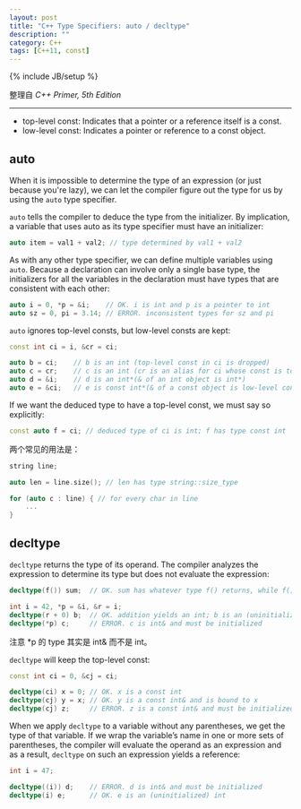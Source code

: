 ```yaml
---
layout: post
title: "C++ Type Specifiers: auto / decltype"
description: ""
category: C++
tags: [C++11, const]
---
```

{% include JB/setup %}

整理自 _C++ Primer, 5th Edition_

-----

- top-level const: Indicates that a pointer or a reference itself is a const.
- low-level const: Indicates a pointer or reference to a const object.

## auto

When it is impossible to determine the type of an expression (or just because you're lazy), we can let the compiler figure out the type for us by using the `auto` type specifier.

`auto` tells the compiler to deduce the type from the initializer. By implication, a variable that uses auto as its type specifier must have an initializer:

```cpp
auto item = val1 + val2; // type determined by val1 + val2
```

As with any other type specifier, we can define multiple variables using `auto`. Because a declaration can involve only a single base type, the initializers for all the variables in the declaration must have types that are consistent with each other:

```cpp
auto i = 0, *p = &i; 	// OK. i is int and p is a pointer to int
auto sz = 0, pi = 3.14; // ERROR. inconsistent types for sz and pi
```

`auto` ignores top-level consts, but low-level consts are kept:

```cpp
const int ci = i, &cr = ci;

auto b = ci; 	// b is an int (top-level const in ci is dropped)
auto c = cr; 	// c is an int (cr is an alias for ci whose const is top-level)
auto d = &i; 	// d is an int*(& of an int object is int*)
auto e = &ci; 	// e is const int*(& of a const object is low-level const)
```

If we want the deduced type to have a top-level const, we must say so explicitly:

```cpp
const auto f = ci; // deduced type of ci is int; f has type const int
```

两个常见的用法是：

```cpp
string line;

auto len = line.size(); // len has type string::size_type

for (auto c : line) { // for every char in line
	...
}
```

## decltype

`decltype` returns the type of its operand. The compiler analyzes the expression to determine its type but does not evaluate the expression:

```cpp
decltype(f()) sum; 	// OK. sum has whatever type f() returns, while f() is not executed.

int i = 42, *p = &i, &r = i;
decltype(r + 0) b; 	// OK. addition yields an int; b is an (uninitialized) int
decltype(*p) c; 	// ERROR. c is int& and must be initialized
```

注意 *p 的 type 其实是 int& 而不是 int。

`decltype` will keep the top-level const:

```cpp
const int ci = 0, &cj = ci;

decltype(ci) x = 0;	// OK. x is a const int
decltype(cj) y = x; // OK. y is a const int& and is bound to x
decltype(cj) z;		// ERROR. z is a const int& and must be initialized
```

When we apply `decltype` to a variable without any parentheses, we get the type of that variable. If we wrap the variable’s name in one or more sets of parentheses, the compiler will evaluate the operand as an expression and as a result, `decltype` on such an expression yields a reference:

```cpp
int i = 47;

decltype((i)) d;	// ERROR. d is int& and must be initialized
decltype(i) e;		// OK. e is an (uninitialized) int
```

